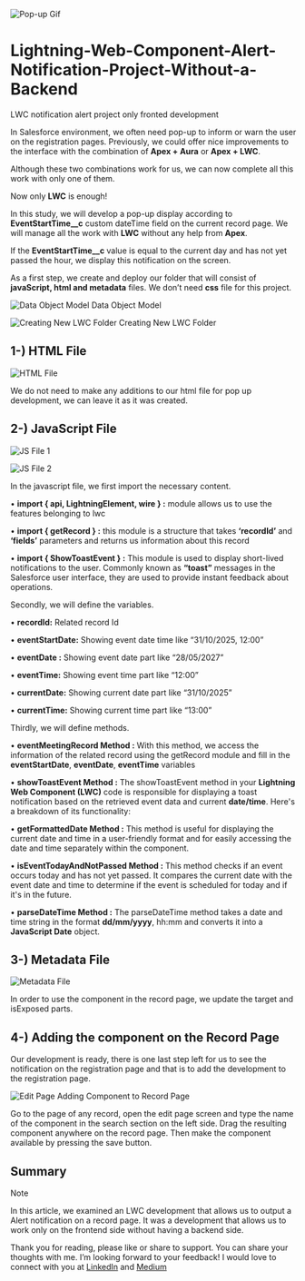 ![Pop-up Gif](https://github.com/yusufacarr18/Lightning-Web-Component-Alert-Notification-Project-Without-a-Backend/blob/main/images/pop-up.gif)

# Lightning-Web-Component-Alert-Notification-Project-Without-a-Backend
 LWC notification alert project only fronted development


In Salesforce environment, we often need pop-up to inform or warn the user on the registration pages.
Previously, we could offer nice improvements to the interface with the combination of **Apex + Aura** or **Apex + LWC**.



Although these two combinations work for us, we can now complete all this work with only one of them.



Now only **LWC** is enough!



In this study, we will develop a pop-up display according to **EventStartTime__c** custom dateTime field on the current record page. We will manage all the work with **LWC** without any help from **Apex**.



If the **EventStartTime__c** value is equal to the current day and has not yet passed the hour, we display this notification on the screen.



As a first step, we create and deploy our folder that will consist of **javaScript, html and metadata** files. We don’t need **css** file for this project.



![Data Object Model](https://github.com/yusufacarr18/Lightning-Web-Component-Popup-Notification-Without-a-Backend/blob/main/images/dataObjectModel.png)
 Data Object Model



![Creating New LWC Folder](https://github.com/yusufacarr18/Lightning-Web-Component-Alert-Notification-Project-Without-a-Backend/blob/main/images/creatingNewLwcFolder.png)
 Creating New LWC Folder



## 1-) HTML File



![HTML File](https://github.com/yusufacarr18/Lightning-Web-Component-Alert-Notification-Project-Without-a-Backend/blob/main/images/htmlFile.png)



We do not need to make any additions to our html file for pop up development, we can leave it as it was created.



## 2-) JavaScript File



![JS File 1](https://github.com/yusufacarr18/Lightning-Web-Component-Alert-Notification-Project-Without-a-Backend/blob/main/images/jsFile1.png)



![JS File 2](https://github.com/yusufacarr18/Lightning-Web-Component-Alert-Notification-Project-Without-a-Backend/blob/main/images/jsFile2.png)



In the javascript file, we first import the necessary content.



•	**import { api, LightningElement, wire } :**
        module allows us to use the features belonging to lwc

•	**import { getRecord } :**
        this module is a structure that takes **‘recordId’** and **‘fields’** parameters and returns us information about this record


•	**import { ShowToastEvent } :**
        This module is used to display short-lived notifications to the user. Commonly known as **“toast”** messages in the Salesforce user interface, they are used to provide instant feedback about operations.



Secondly, we will define the variables.



•	**recordId:** Related record Id

•	**eventStartDate:** Showing event date time like “31/10/2025, 12:00”

•	**eventDate :** Showing event date part like “28/05/2027”

•	**eventTime:** Showing event time part like “12:00”

•	**currentDate:** Showing current date part like “31/10/2025”

•	**currentTime:** Showing current time part like “13:00”



Thirdly, we will define methods.



•	**eventMeetingRecord Method :**
        With this method, we access the information of the related record using the getRecord module and fill in the **eventStartDate**, **eventDate**, **eventTime** variables

•	**showToastEvent Method :**
        The showToastEvent method in your **Lightning Web Component (LWC)** code is responsible for displaying a toast notification based on the retrieved event data and current **date/time**. Here's a breakdown of its functionality:

•	**getFormattedDate Method :**
        This method is useful for displaying the current date and time in a user-friendly format and for easily accessing the date and time separately within the component.

•	**isEventTodayAndNotPassed Method :**
        This method checks if an event occurs today and has not yet passed. It compares the current date with the event date and time to determine if the event is scheduled for today and if it's in the future.

•	**parseDateTime Method :**
        The parseDateTime method takes a date and time string in the format **dd/mm/yyyy**, hh:mm and converts it into a **JavaScript Date** object.



## 3-) Metadata File



![Metadata File](https://github.com/yusufacarr18/Lightning-Web-Component-Alert-Notification-Project-Without-a-Backend/blob/main/images/metadataFile.png)



In order to use the component in the record page, we update the target and isExposed parts.




## 4-) Adding the component on the Record Page




Our development is ready, there is one last step left for us to see the notification on the registration page and that is to add the development to the registration page.




![Edit Page](https://github.com/yusufacarr18/Lightning-Web-Component-Alert-Notification-Project-Without-a-Backend/blob/main/images/editPage.gif)
Adding Component to Record Page





Go to the page of any record, open the edit page screen and type the name of the component in the search section on the left side. Drag the resulting component anywhere on the record page. Then make the component available by pressing the save button.





## Summary

> [!NOTE]
> In this article, we examined an LWC development that allows us to output a Alert notification on a record page. It was a development that allows us to work only on the frontend side without having a backend side.


Thank you for reading, please like or share to support. You can share your thoughts with me. I’m looking forward to your feedback! I would love to connect with you at [LinkedIn](https://www.linkedin.com/in/acaryusuf/) and 
[Medium](https://medium.com/@yusufacarr18)








